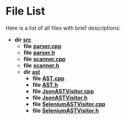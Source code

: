
# File List

Here is a list of all files with brief descriptions:


* **dir** [**src**](dir_68267d1309a1af8e8297ef4c3efbcdba.md)     
    * **file** [**parser.cpp**](parser_8cpp.md)     
    * **file** [**parser.h**](parser_8h.md)     
    * **file** [**scanner.cpp**](scanner_8cpp.md)     
    * **file** [**scanner.h**](scanner_8h.md)     
    * **dir** [**ast**](dir_203e5988f1ed315d29383d699972de6f.md)     
        * **file** [**AST.cpp**](AST_8cpp.md) 
        * **file** [**AST.h**](AST_8h.md)     
        * **file** [**JsonASTVisitor.cpp**](JsonASTVisitor_8cpp.md)     
        * **file** [**JsonASTVisitor.h**](JsonASTVisitor_8h.md)     
        * **file** [**SeleniumASTVisitor.cpp**](SeleniumASTVisitor_8cpp.md) 
        * **file** [**SeleniumASTVisitor.h**](SeleniumASTVisitor_8h.md)     

